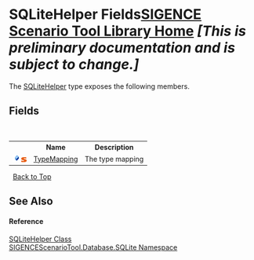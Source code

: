 # SQLiteHelper Fields<a href="https://github.com/ObiWanLansi/SIGENCE-Scenario-Tool">SIGENCE Scenario Tool Library Home</a> _**\[This is preliminary documentation and is subject to change.\]**_

The <a href="0786f371-53e8-a8c0-0aa8-7a377f772474.md">SQLiteHelper</a> type exposes the following members.


## Fields
&nbsp;<table><tr><th></th><th>Name</th><th>Description</th></tr><tr><td>![Public field](media/pubfield.gif "Public field")![Static member](media/static.gif "Static member")</td><td><a href="951571f1-625c-54a0-9d0d-e9796bf564ae.md">TypeMapping</a></td><td>
The type mapping</td></tr></table>&nbsp;
<a href="#sqlitehelper-fields">Back to Top</a>

## See Also


#### Reference
<a href="0786f371-53e8-a8c0-0aa8-7a377f772474.md">SQLiteHelper Class</a><br /><a href="9abc4c9d-bd6b-be08-3b38-e3df74b989d8.md">SIGENCEScenarioTool.Database.SQLite Namespace</a><br />